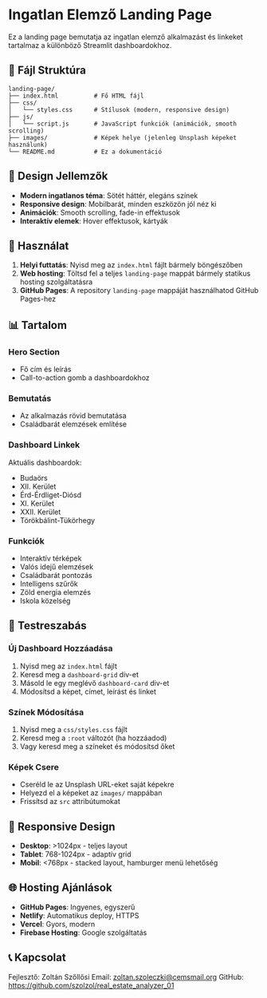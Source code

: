 # Ingatlan Elemző Landing Page

Ez a landing page bemutatja az ingatlan elemző alkalmazást és linkeket tartalmaz a különböző Streamlit dashboardokhoz.

## 📁 Fájl Struktúra

```
landing-page/
├── index.html          # Fő HTML fájl
├── css/
│   └── styles.css      # Stílusok (modern, responsive design)
├── js/
│   └── script.js       # JavaScript funkciók (animációk, smooth scrolling)
├── images/             # Képek helye (jelenleg Unsplash képeket használunk)
└── README.md           # Ez a dokumentáció
```

## 🎨 Design Jellemzők

- **Modern ingatlanos téma**: Sötét háttér, elegáns színek
- **Responsive design**: Mobilbarát, minden eszközön jól néz ki
- **Animációk**: Smooth scrolling, fade-in effektusok
- **Interaktív elemek**: Hover effektusok, kártyák

## 🚀 Használat

1. **Helyi futtatás**: Nyisd meg az `index.html` fájlt bármely böngészőben
2. **Web hosting**: Töltsd fel a teljes `landing-page` mappát bármely statikus hosting szolgáltatásra
3. **GitHub Pages**: A repository `landing-page` mappáját használhatod GitHub Pages-hez

## 📊 Tartalom

### Hero Section
- Fő cím és leírás
- Call-to-action gomb a dashboardokhoz

### Bemutatás
- Az alkalmazás rövid bemutatása
- Családbarát elemzések említése

### Dashboard Linkek
Aktuális dashboardok:
- Budaörs
- XII. Kerület
- Érd-Érdliget-Diósd
- XI. Kerület
- XXII. Kerület
- Törökbálint-Tükörhegy

### Funkciók
- Interaktív térképek
- Valós idejű elemzések
- Családbarát pontozás
- Intelligens szűrők
- Zöld energia elemzés
- Iskola közelség

## 🔧 Testreszabás

### Új Dashboard Hozzáadása
1. Nyisd meg az `index.html` fájlt
2. Keresd meg a `dashboard-grid` div-et
3. Másold le egy meglévő `dashboard-card` div-et
4. Módosítsd a képet, címet, leírást és linket

### Színek Módosítása
1. Nyisd meg a `css/styles.css` fájlt
2. Keresd meg a `:root` változót (ha hozzáadod)
3. Vagy keresd meg a színeket és módosítsd őket

### Képek Csere
- Cseréld le az Unsplash URL-eket saját képekre
- Helyezd el a képeket az `images/` mappában
- Frissítsd az `src` attribútumokat

## 📱 Responsive Design

- **Desktop**: >1024px - teljes layout
- **Tablet**: 768-1024px - adaptív grid
- **Mobil**: <768px - stacked layout, hamburger menü lehetőség

## 🌐 Hosting Ajánlások

- **GitHub Pages**: Ingyenes, egyszerű
- **Netlify**: Automatikus deploy, HTTPS
- **Vercel**: Gyors, modern
- **Firebase Hosting**: Google szolgáltatás

## 📞 Kapcsolat

Fejlesztő: Zoltán Szőllősi
Email: zoltan.szoleczki@cemsmail.org
GitHub: https://github.com/szolzol/real_estate_analyzer_01
